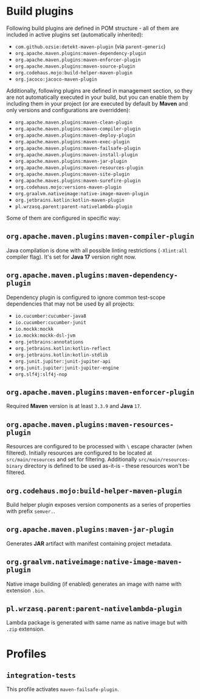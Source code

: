 <!---
# This file is part of the pl.wrzasq.parent.
#
# @license http://mit-license.org/ The MIT license
# @copyright 2015 - 2021, 2024 © by Rafał Wrzeszcz - Wrzasq.pl.
-->

# Build plugins

Following build plugins are defined in POM structure - all of them are included in active plugins set (automatically
inherited):

-   `com.github.ozsie:detekt-maven-plugin` (via `parent-generic`)
-   `org.apache.maven.plugins:maven-dependency-plugin`
-   `org.apache.maven.plugins:maven-enforcer-plugin`
-   `org.apache.maven.plugins:maven-source-plugin`
-   `org.codehaus.mojo:build-helper-maven-plugin`
-   `org.jacoco:jacoco-maven-plugin`

Additionally, following plugins are defined in management section, so they are not automatically executed in your build,
but you can enable them by including them in your project (or are executed by default by **Maven** and only versions and
configurations are overridden):

-   `org.apache.maven.plugins:maven-clean-plugin`
-   `org.apache.maven.plugins:maven-compiler-plugin`
-   `org.apache.maven.plugins:maven-deploy-plugin`
-   `org.apache.maven.plugins:maven-exec-plugin`
-   `org.apache.maven.plugins:maven-failsafe-plugin`
-   `org.apache.maven.plugins:maven-install-plugin`
-   `org.apache.maven.plugins:maven-jar-plugin`
-   `org.apache.maven.plugins:maven-resources-plugin`
-   `org.apache.maven.plugins:maven-site-plugin`
-   `org.apache.maves.plugins:maven-surefire-plugin`
-   `org.codehaus.mojo:versions-maven-plugin`
-   `org.graalvm.nativeimage:native-image-maven-plugin`
-   `org.jetbrains.kotlin:kotlin-maven-plugin`
-   `pl.wrzasq.parent:parent-nativelambda-plugin`

Some of them are configured in specific way:

## `org.apache.maven.plugins:maven-compiler-plugin`

Java compilation is done with all possible linting restrictions (`-Xlint:all` compiler flag). It's set for **Java 17**
version right now.

## `org.apache.maven.plugins:maven-dependency-plugin`

Dependency plugin is configured to ignore common test-scope dependencies that may not be used by all projects:

-   `io.cucumber:cucumber-java8`
-   `io.cucumber:cucumber-junit`
-   `io.mockk:mockk`
-   `io.mockk:mockk-dsl-jvm`
-   `org.jetbrains:annotations`
-   `org.jetbrains.kotlin:kotlin-reflect`
-   `org.jetbrains.kotlin:kotlin-stdlib`
-   `org.junit.jupiter:junit-jupiter-api`
-   `org.junit.jupiter:junit-jupiter-engine`
-   `org.slf4j:slf4j-nop`

## `org.apache.maven.plugins:maven-enforcer-plugin`

Required **Maven** version is at least `3.3.9` and **Java** `17`.

## `org.apache.maven.plugins:maven-resources-plugin`

Resources are configured to be processed with `\` escape character (when filtered). Initially resources are configured
to be located at `src/main/resources` and set for filtering. Additionally `src/main/resources-binary` directory is
defined to be used as-it-is - these resources won't be filtered.

## `org.codehaus.mojo:build-helper-maven-plugin`

Build helper plugin exposes version components as a series of properties with prefix `semver.`.

## `org.apache.maven.plugins:maven-jar-plugin`

Generates **JAR** artifact with manifest containing project metadata.

## `org.graalvm.nativeimage:native-image-maven-plugin`

Native image building (if enabled) generates an image with name with extension `.bin`.

## `pl.wrzasq.parent:parent-nativelambda-plugin`

Lambda package is generated with same name as native image but with `.zip` extension.

# Profiles

## `integration-tests`

This profile activates `maven-failsafe-plugin`.
